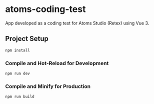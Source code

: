 # atoms-coding-test

App developed as a coding test for Atoms Studio (Retex) using Vue 3.

## Project Setup

```sh
npm install
```

### Compile and Hot-Reload for Development

```sh
npm run dev
```

### Compile and Minify for Production

```sh
npm run build
```
